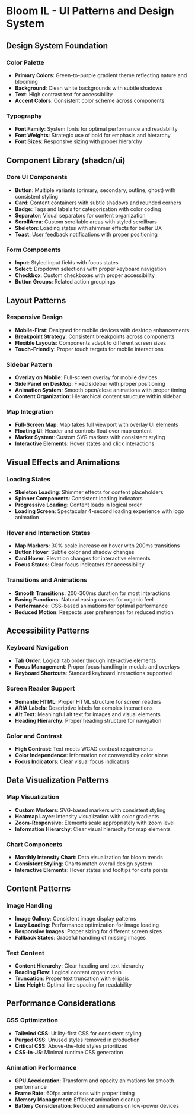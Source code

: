 # Bloom IL - UI Patterns and Design System

## Design System Foundation

### Color Palette
- **Primary Colors**: Green-to-purple gradient theme reflecting nature and blooming
- **Background**: Clean white backgrounds with subtle shadows
- **Text**: High contrast text for accessibility
- **Accent Colors**: Consistent color scheme across components

### Typography
- **Font Family**: System fonts for optimal performance and readability
- **Font Weights**: Strategic use of bold for emphasis and hierarchy
- **Font Sizes**: Responsive sizing with proper hierarchy

## Component Library (shadcn/ui)

### Core UI Components
- **Button**: Multiple variants (primary, secondary, outline, ghost) with consistent styling
- **Card**: Content containers with subtle shadows and rounded corners
- **Badge**: Tags and labels for categorization with color coding
- **Separator**: Visual separators for content organization
- **ScrollArea**: Custom scrollable areas with styled scrollbars
- **Skeleton**: Loading states with shimmer effects for better UX
- **Toast**: User feedback notifications with proper positioning

### Form Components
- **Input**: Styled input fields with focus states
- **Select**: Dropdown selections with proper keyboard navigation
- **Checkbox**: Custom checkboxes with proper accessibility
- **Button Groups**: Related action groupings

## Layout Patterns

### Responsive Design
- **Mobile-First**: Designed for mobile devices with desktop enhancements
- **Breakpoint Strategy**: Consistent breakpoints across components
- **Flexible Layouts**: Components adapt to different screen sizes
- **Touch-Friendly**: Proper touch targets for mobile interactions

### Sidebar Pattern
- **Overlay on Mobile**: Full-screen overlay for mobile devices
- **Side Panel on Desktop**: Fixed sidebar with proper positioning
- **Animation System**: Smooth open/close animations with proper timing
- **Content Organization**: Hierarchical content structure within sidebar

### Map Integration
- **Full-Screen Map**: Map takes full viewport with overlay UI elements
- **Floating UI**: Header and controls float over map content
- **Marker System**: Custom SVG markers with consistent styling
- **Interactive Elements**: Hover states and click interactions

## Visual Effects and Animations

### Loading States
- **Skeleton Loading**: Shimmer effects for content placeholders
- **Spinner Components**: Consistent loading indicators
- **Progressive Loading**: Content loads in logical order
- **Loading Screen**: Spectacular 4-second loading experience with logo animation

### Hover and Interaction States
- **Map Markers**: 30% scale increase on hover with 200ms transitions
- **Button Hover**: Subtle color and shadow changes
- **Card Hover**: Elevation changes for interactive elements
- **Focus States**: Clear focus indicators for accessibility

### Transitions and Animations
- **Smooth Transitions**: 200-300ms duration for most interactions
- **Easing Functions**: Natural easing curves for organic feel
- **Performance**: CSS-based animations for optimal performance
- **Reduced Motion**: Respects user preferences for reduced motion

## Accessibility Patterns

### Keyboard Navigation
- **Tab Order**: Logical tab order through interactive elements
- **Focus Management**: Proper focus handling in modals and overlays
- **Keyboard Shortcuts**: Standard keyboard interactions supported

### Screen Reader Support
- **Semantic HTML**: Proper HTML structure for screen readers
- **ARIA Labels**: Descriptive labels for complex interactions
- **Alt Text**: Meaningful alt text for images and visual elements
- **Heading Hierarchy**: Proper heading structure for navigation

### Color and Contrast
- **High Contrast**: Text meets WCAG contrast requirements
- **Color Independence**: Information not conveyed by color alone
- **Focus Indicators**: Clear visual focus indicators

## Data Visualization Patterns

### Map Visualization
- **Custom Markers**: SVG-based markers with consistent styling
- **Heatmap Layer**: Intensity visualization with color gradients
- **Zoom-Responsive**: Elements scale appropriately with zoom level
- **Information Hierarchy**: Clear visual hierarchy for map elements

### Chart Components
- **Monthly Intensity Chart**: Data visualization for bloom trends
- **Consistent Styling**: Charts match overall design system
- **Interactive Elements**: Hover states and tooltips for data points

## Content Patterns

### Image Handling
- **Image Gallery**: Consistent image display patterns
- **Lazy Loading**: Performance optimization for image loading
- **Responsive Images**: Proper sizing for different screen sizes
- **Fallback States**: Graceful handling of missing images

### Text Content
- **Content Hierarchy**: Clear heading and text hierarchy
- **Reading Flow**: Logical content organization
- **Truncation**: Proper text truncation with ellipsis
- **Line Height**: Optimal line spacing for readability

## Performance Considerations

### CSS Optimization
- **Tailwind CSS**: Utility-first CSS for consistent styling
- **Purged CSS**: Unused styles removed in production
- **Critical CSS**: Above-the-fold styles prioritized
- **CSS-in-JS**: Minimal runtime CSS generation

### Animation Performance
- **GPU Acceleration**: Transform and opacity animations for smooth performance
- **Frame Rate**: 60fps animations with proper timing
- **Memory Management**: Efficient animation cleanup
- **Battery Consideration**: Reduced animations on low-power devices 